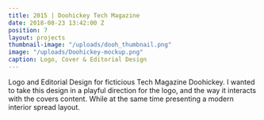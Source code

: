 ```yaml
---
title: 2015 | Doohickey Tech Magazine
date: 2018-08-23 13:42:00 Z
position: 7
layout: projects
thumbnail-image: "/uploads/dooh_thumbnail.png"
image: "/uploads/Doohickey-mockup.png"
caption: Logo, Cover & Editorial Design
---
```


Logo and Editorial Design for ficticious Tech Magazine Doohickey. I wanted to take this design in a playful direction for the logo, and the way it interacts with the covers content. While at the same time presenting a modern interior spread layout.

